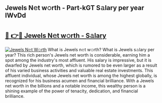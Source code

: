 ## Jewels N𝚎t w𝚘rth - Part-kGT S𝚊lary per year IWvDd

# <h2><a href="http://gc3lxj.nevu.top/?p=Jewels">🔗 👉🔴 Jewels N𝚎t w𝚘rth - S𝚊lary</a></h2>

[![Jewels N𝚎t W𝚘rth](https://i.imgur.com/Oavwk0R.jpeg)](http://gc3lxj.nevu.top/?p=Jewels)
What is Jewels n𝚎t w𝚘rth? What is Jewels s𝚊lary per year?
This rich person's Jewels net worth is considerable, earning him a spot among the industry's most affluent. His salary is impressive, but it is dwarfed by Jewels net worth, which is rumored to be even larger as a result of his varied business activities and valuable real estate investments. This affluent individual, whose Jewels net worth is among the highest globally, is recognized for his business acumen and financial brilliance. With a Jewels net worth in the billions and a notable income, this wealthy person is a shining example of the power of tenacity, dedication, and financial brilliance.

